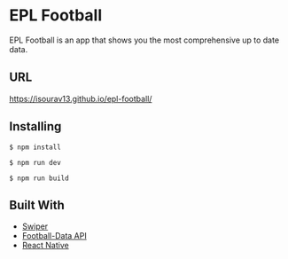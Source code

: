 # EPL Football

EPL Football is an app that shows you the most comprehensive up to date data.

## URL
https://isourav13.github.io/epl-football/



## Installing

```$ npm install```

```$ npm run dev```

```$ npm run build```


## Built With


* [Swiper](https://swiperjs.com/)
* [Football-Data API](https://www.football-data.org/documentation/quickstart)
* [React Native](https://reactnative.dev/docs/getting-started)



